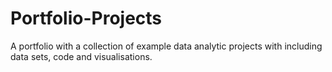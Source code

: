 # Portfolio-Projects
A portfolio with a collection of example data analytic projects with including data sets, code and visualisations.
